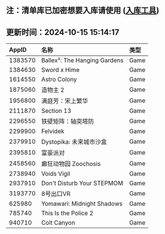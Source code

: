 ## 注：清单库已加密想要入库请使用 ([入库工具](https://github.com/BlankTMing/ManifestAutoUpdate/releases))

## 更新时间：2024-10-15 15:14:17
| AppID | 名称 | 类型  |
| :-------------------- | :----------------------------- | :----------- |
| 1383570 | Ballex²: The Hanging Gardens| Game |
| 1384630 | Sword x Hime| Game |
| 1614550 | Astro Colony| Game |
| 1875060 | 造物主 2| Game |
| 1956800 | 满庭芳：宋上繁华| Game |
| 2111870 | Section 13| Game |
| 2296550 | 铁壁矩阵：轴突塔防| Game |
| 2299900 | Felvidek| Game |
| 2379910 | Dystopika: 未来城市沙盒| Game |
| 2395810 | 富豪派对| Game |
| 2458560 | 癫狂动物园 Zoochosis| Game |
| 2738940 | Voids Vigil| Game |
| 2937910 | Don't Disturb Your STEPMOM| Game |
| 3193770 | 8号出口VR| Game |
| 625980 | Yomawari: Midnight Shadows| Game |
| 785740 | This Is the Police 2| Game |
| 940710 | Colt Canyon| Game |
